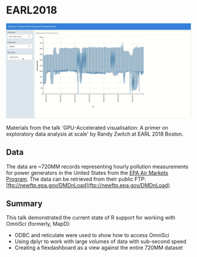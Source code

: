 # EARL2018

![](flexdashboard.gif)


Materials from the talk 'GPU-Accelerated visualisation: A primer on exploratory data analysis at scale' by Randy Zwitch at EARL 2018 Boston.

## Data

The data are ~720MM records representing hourly pollution measurements for power generators in the United States from the [EPA Air Markets Program](https://ampd.epa.gov/ampd/). The data can be retrieved from their public FTP: [ftp://newftp.epa.gov/DMDnLoad](ftp://newftp.epa.gov/DMDnLoad)

## Summary

This talk demonstrated the current state of R support for working with OmniSci (formerly, MapD):

- ODBC and reticulate were used to show how to access OmniSci
- Using dplyr to work with large volumes of data with sub-second speed
- Creating a flexdashboard as a view against the entire 720MM dataset
